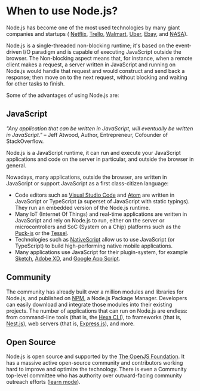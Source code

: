 # When to use Node.js?

Node.js has become one of the most used technologies by many giant companies and startups ( [Netflix](https://www.youtube.com/watch?v=p74282nDMX8&feature=emb_title), [Trello](https://tech.trello.com/the-trello-tech-stack/), [Walmart](https://medium.com/walmartlabs/migrating-large-enterprise-to-nodejs-6c38523d2b33), [Uber](https://eng.uber.com/uber-tech-stack-part-two/), [Ebay](https://tech.ebayinc.com/engineering/how-we-built-ebays-first-node-js-application/), and [NASA](https://openjsf.org/wp-content/uploads/sites/84/2020/02/Case_Study-Node.js-NASA.pdf)).

Node.js is a single-threaded non-blocking runtime; it's based on the event-driven I/O paradigm and is capable of executing JavaScript outside the browser. The Non-blocking aspect means that, for instance, when a remote client makes a request, a server written in JavaScript and running on Node.js would handle that request and would construct and send back a response; then move on to the next request, without blocking and waiting for other tasks to finish.

Some of the advantages of using Node.js are:

## JavaScript

_"Any application that can be written in JavaScript, will eventually be written in JavaScript."_ – Jeff Atwood, Author, Entrepreneur, Cofounder of StackOverflow.

Node.js is a JavaScript runtime, it can run and execute your JavaScript applications and code on the server in particular, and outside the browser in general.

Nowadays, many applications, outside the browser, are written in JavaScript or support JavaScript as a first class-citizen language:

- Code editors such as [Visual Studio Code](https://code.visualstudio.com/) and [Atom](https://atom.io/) are written in JavaScript or TypeScript (a superset of JavaScript with static typings). They run an embedded version of the Node.js runtime.
- Many IoT (Internet Of Things) and real-time applications are written in JavaScript and rely on Node.js to run, either on the server or microcontrollers and SoC (System on a Chip) platforms such as the [Puck-js](https://www.puck-js.com/) or the [Tessel](https://tessel.io/).
- Technologies such as [NativeScript](https://www.nativescript.org/) allow us to use JavaScript (or TypeScript) to build high-performing native mobile applications.
- Many applications use JavaScript for their plugin-system, for example [Sketch](https://developer.sketch.com/plugins/), [Adobe XD](https://adobexdplatform.com/plugin-docs/tutorials/quick-start/), and [Google App Script](https://developers.google.com/apps-script).

## Community

The community has already built over a million modules and libraries for Node.js, and published on [NPM](https://www.npmjs.com/), a Node.js Package Manager. Developers can easily download and integrate those modules into their existing projects. The number of applications that can run on Node.js are endless: from command-line tools (that is, the [Hexa CLI](https://hexa.run)), to frameworks (that is, [Nest.js](https://nestjs.com/)), web servers (that is, [Express.js](https://expressjs.com/)), and more.

## Open Source

Node.js is open source and supported by the [The OpenJS Foundation](https://openjsf.org/). It has a massive active open-source community and contributors working hard to improve and optimize the technology. There is even a Community top-level committee who has authority over outward-facing community outreach efforts ([learn mode](https://nodejs.org/en/about/community/)).
